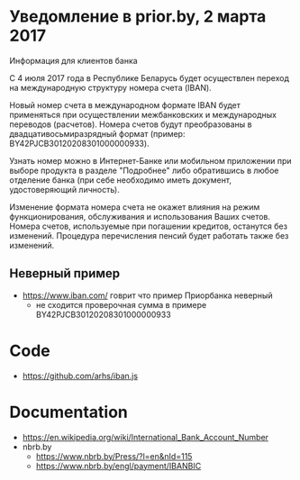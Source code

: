 # Уведомление в prior.by, 2 марта 2017

Информация для клиентов банка

С 4 июля 2017 года в Республике Беларусь будет осуществлен переход на международную структуру номера счета (IBAN).

Новый номер счета в международном формате IBAN будет применяться при осуществлении межбанковских и международных переводов (расчетов). Номера счетов будут преобразованы в двадцативосьмиразрядный формат (пример: BY42PJCB30120208301000000933).

Узнать номер можно в Интернет-Банке или мобильном приложении при выборе продукта в разделе "Подробнее" либо обратившись в любое отделение банка (при себе необходимо иметь документ, удостоверяющий личность).

Изменение формата номера счета не окажет влияния на режим функционирования, обслуживания и использования Ваших счетов. Номера счетов, используемые при погашении кредитов, останутся без изменений. Процедура перечисления пенсий будет работать также без изменений.

## Неверный пример

- https://www.iban.com/ говрит что пример Приорбанка неверный
  - не сходится проверочная сумма в примере BY42PJCB30120208301000000933

# Code

- https://github.com/arhs/iban.js

# Documentation

- https://en.wikipedia.org/wiki/International_Bank_Account_Number
- nbrb.by
  - https://www.nbrb.by/Press/?l=en&nId=115
  - https://www.nbrb.by/engl/payment/IBANBIC

